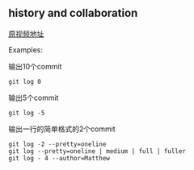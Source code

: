 
## history and collaboration
[原视频地址](https://www.youtube.com/watch?v=b8OrbpZqX4o&index=2&list=PLg7s6cbtAD15Das5LK9mXt_g59DLWxKUe)

Examples:

输出10个commit

    git log 0

输出5个commit

    git log -5

输出一行的简单格式的2个commit

    git log -2 --pretty=oneline 
    git log --pretty=oneline | medium | full | fuller
    git log - 4 --author=Matthew 
